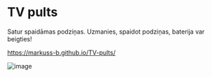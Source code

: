 # TV pults

Satur spaidāmas podziņas. 
Uzmanies, spaidot podziņas, baterija var beigties!

https://markuss-b.github.io/TV-pults/

![image](https://github.com/Markuss-B/zzdats-4.uzd/assets/53609541/1d1cf547-d9b1-4d2f-b827-f6dc37c60d8f)
